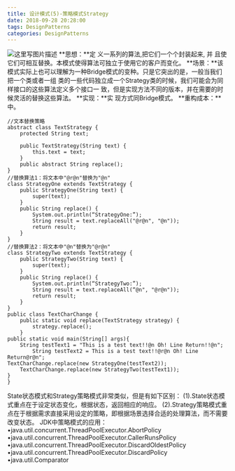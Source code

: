 ```yaml
---
title: 设计模式(5)-策略模式Strategy
date: 2018-09-28 20:28:00
tags: DesignPatterns
categories: DesignPatterns
---
```

![这里写图片描述](20151011142912495.png)
**思想：**定 义一系列的算法,把它们一个个封装起来, 并 且使它们可相互替换。本模式使得算法可独立于使用它的客户而变化。
**场景：**该 模式实际上也可以理解为一种Bridge模式的变种。只是它突出的是，一般当我们把一个类或者一组 类的一些代码独立成一个Strategy类的时候，我们可能会为同样接口的这些算法定义多个接口一 致，但是实现方法不同的版本，并在需要的时候灵活的替换这些算法。
**实现：**实 现方式同Bridge模式。
**重构成本：**中。

```
//文本替换策略
abstract class TextStrategy {
    protected String text;

    public TextStrategy(String text) {
        this.text = text;
    }
    public abstract String replace();
}  
//替换算法1：将文本中"@r@n"替换为"@n"
class StrategyOne extends TextStrategy {
    public StrategyOne(String text) {
        super(text);
    }
    public String replace() {
        System.out.println(“StrategyOne:”);
        String result = text.replaceAll("@r@n", "@n"));
        return result;
    }
}  
//替换算法2：将文本中"@n"替换为"@r@n"
class StrategyTwo extends TextStrategy {
    public StrategyTwo(String text) {
        super(text);
    }
    public String replace() {
        System.out.println(“StrategyTwo:”);
        String result = text.replaceAll(“@n", "@r@n"));
        return result;
    }
}  
public class TextCharChange {
    public static void replace(TextStrategy strategy) {
        strategy.replace();
    }
public static void main(String[] args){
	String testText1 = "This is a test text!!@n Oh! Line Return!!@n";
        String testText2 = This is a test text!!@r@n Oh! Line Return@r@n";
TextCharChange.replace(new StrategyOne(testText2));
    TextCharChange.replace(new StrategyTwo(testText1));
}
}
```
State状态模式和Strategy策略模式非常类似，但是有如下区别：
(1).State状态模式重点在于设定状态变化，根据状态，返回相应的响应。
(2).Strategy策略模式重点在于根据需求直接采用设定的策略，即根据场景选择合适的处理算法，而不需要改变状态。
JDK中策略模式的应用：
•java.util.concurrent.ThreadPoolExecutor.AbortPolicy
•java.util.concurrent.ThreadPoolExecutor.CallerRunsPolicy
•java.util.concurrent.ThreadPoolExecutor.DiscardOldestPolicy
•java.util.concurrent.ThreadPoolExecutor.DiscardPolicy
•java.util.Comparator

